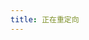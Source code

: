 ```yaml
---
title: 正在重定向
---
```


<script setup>
import { onMounted } from "vue"
import { useRouter } from "vitepress"
    
const router = useRouter();

onMounted(() => router.go("/broadcast/"));
</script>